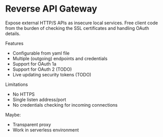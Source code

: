 Reverse API Gateway
======

Expose external HTTP/S APIs as insecure local services. Free client code from the burden of checking the SSL certificates and handling OAuth details.

Features
- Configurable from yaml file
- Multiple (outgoing) endpoints and credentials
- Support for OAuth 1a
- Support for OAuth 2 (TODO)
- Live updating security tokens (TODO)

Limitations
- No HTTPS
- Single listen address/port
- No credentials checking for incoming connections

Maybe:
- Transparent proxy
- Work in serverless environment
